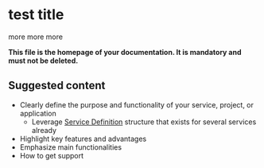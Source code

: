 # test title

more more more

**This file is the homepage of your documentation. It is mandatory and must not be deleted.**

## Suggested content

* Clearly define the purpose and functionality of your service, project, or application 
  * Leverage [Service Definition](https://github.com/BCDevOps/openshift-wiki/blob/0ff5d39f767e89b1b8fac8ccda9901b3e18a672a/docs/OCP/ServiceDefinition.md) structure that exists for several services already 
* Highlight key features and advantages
* Emphasize main functionalities
* How to get support

